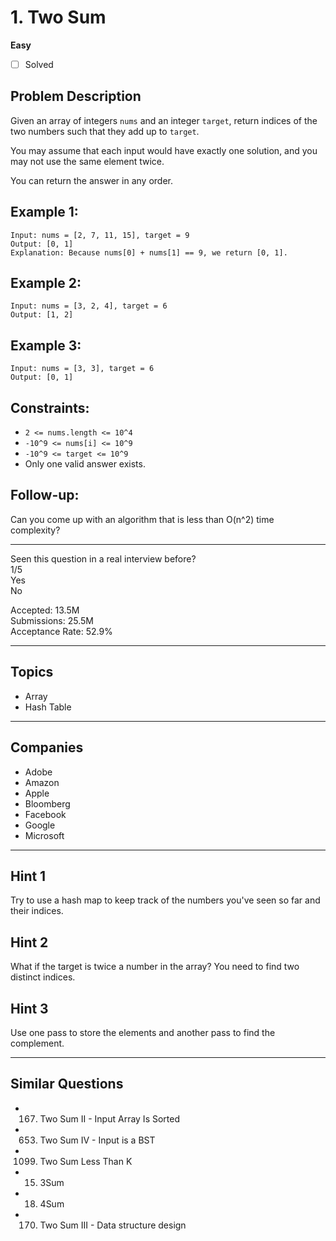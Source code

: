 # 1. Two Sum
**Easy**
- [ ] Solved
## Problem Description

Given an array of integers `nums` and an integer `target`, return indices of the two numbers such that they add up to `target`.

You may assume that each input would have exactly one solution, and you may not use the same element twice.

You can return the answer in any order.

## Example 1:

```
Input: nums = [2, 7, 11, 15], target = 9
Output: [0, 1]
Explanation: Because nums[0] + nums[1] == 9, we return [0, 1].
```

## Example 2:

```
Input: nums = [3, 2, 4], target = 6
Output: [1, 2]
```

## Example 3:

```
Input: nums = [3, 3], target = 6
Output: [0, 1]
```

## Constraints:

- `2 <= nums.length <= 10^4`
- `-10^9 <= nums[i] <= 10^9`
- `-10^9 <= target <= 10^9`
- Only one valid answer exists.

## Follow-up: 
Can you come up with an algorithm that is less than O(n^2) time complexity?

---

Seen this question in a real interview before?  
1/5  
Yes  
No  

Accepted: 13.5M  
Submissions: 25.5M  
Acceptance Rate: 52.9%

---

## Topics
- Array
- Hash Table

---

## Companies
- Adobe
- Amazon
- Apple
- Bloomberg
- Facebook
- Google
- Microsoft

---

## Hint 1
Try to use a hash map to keep track of the numbers you've seen so far and their indices.

## Hint 2
What if the target is twice a number in the array? You need to find two distinct indices.

## Hint 3
Use one pass to store the elements and another pass to find the complement.

---

## Similar Questions
- 167. Two Sum II - Input Array Is Sorted
- 653. Two Sum IV - Input is a BST
- 1099. Two Sum Less Than K
- 15. 3Sum
- 18. 4Sum
- 170. Two Sum III - Data structure design

